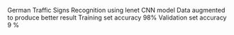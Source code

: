  German Traffic Signs Recognition using lenet CNN model 
 Data augmented to produce better result
 Training set accuracy 98%
 Validation set accuracy 9 %
